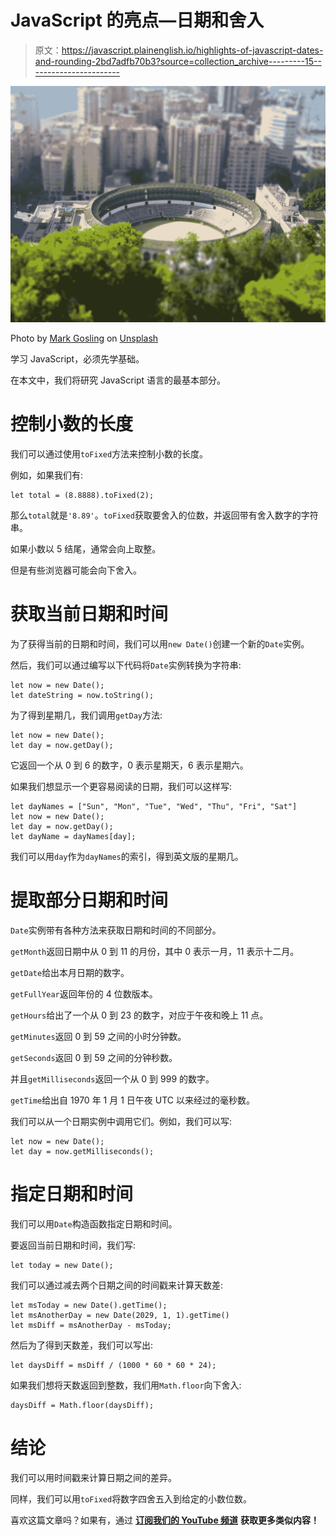 # JavaScript 的亮点—日期和舍入

> 原文：<https://javascript.plainenglish.io/highlights-of-javascript-dates-and-rounding-2bd7adfb70b3?source=collection_archive---------15----------------------->

![](img/d8c376c334874ccb57b7e284e6e7a5c6.png)

Photo by [Mark Gosling](https://unsplash.com/@broadcast21?utm_source=medium&utm_medium=referral) on [Unsplash](https://unsplash.com?utm_source=medium&utm_medium=referral)

学习 JavaScript，必须先学基础。

在本文中，我们将研究 JavaScript 语言的最基本部分。

# 控制小数的长度

我们可以通过使用`toFixed`方法来控制小数的长度。

例如，如果我们有:

```
let total = (8.8888).toFixed(2);
```

那么`total`就是`'8.89'`。`toFixed`获取要舍入的位数，并返回带有舍入数字的字符串。

如果小数以 5 结尾，通常会向上取整。

但是有些浏览器可能会向下舍入。

# 获取当前日期和时间

为了获得当前的日期和时间，我们可以用`new Date()`创建一个新的`Date`实例。

然后，我们可以通过编写以下代码将`Date`实例转换为字符串:

```
let now = new Date();
let dateString = now.toString();
```

为了得到星期几，我们调用`getDay`方法:

```
let now = new Date();
let day = now.getDay();
```

它返回一个从 0 到 6 的数字，0 表示星期天，6 表示星期六。

如果我们想显示一个更容易阅读的日期，我们可以这样写:

```
let dayNames = ["Sun", "Mon", "Tue", "Wed", "Thu", "Fri", "Sat"]
let now = new Date();
let day = now.getDay();
let dayName = dayNames[day];
```

我们可以用`day`作为`dayNames`的索引，得到英文版的星期几。

# 提取部分日期和时间

`Date`实例带有各种方法来获取日期和时间的不同部分。

`getMonth`返回日期中从 0 到 11 的月份，其中 0 表示一月，11 表示十二月。

`getDate`给出本月日期的数字。

`getFullYear`返回年份的 4 位数版本。

`getHours`给出了一个从 0 到 23 的数字，对应于午夜和晚上 11 点。

`getMinutes`返回 0 到 59 之间的小时分钟数。

`getSeconds`返回 0 到 59 之间的分钟秒数。

并且`getMilliseconds`返回一个从 0 到 999 的数字。

`getTime`给出自 1970 年 1 月 1 日午夜 UTC 以来经过的毫秒数。

我们可以从一个日期实例中调用它们。例如，我们可以写:

```
let now = new Date();
let day = now.getMilliseconds();
```

# 指定日期和时间

我们可以用`Date`构造函数指定日期和时间。

要返回当前日期和时间，我们写:

```
let today = new Date();
```

我们可以通过减去两个日期之间的时间戳来计算天数差:

```
let msToday = new Date().getTime();
let msAnotherDay = new Date(2029, 1, 1).getTime()
let msDiff = msAnotherDay - msToday;
```

然后为了得到天数差，我们可以写出:

```
let daysDiff = msDiff / (1000 * 60 * 60 * 24);
```

如果我们想将天数返回到整数，我们用`Math.floor`向下舍入:

```
daysDiff = Math.floor(daysDiff);
```

# 结论

我们可以用时间戳来计算日期之间的差异。

同样，我们可以用`toFixed`将数字四舍五入到给定的小数位数。

喜欢这篇文章吗？如果有，通过 [**订阅我们的 YouTube 频道**](https://www.youtube.com/channel/UCtipWUghju290NWcn8jhyAw?sub_confirmation=true) **获取更多类似内容！**